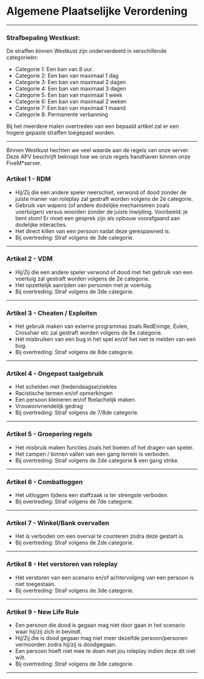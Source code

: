 # Algemene Plaatselijke Verordening

___

### Strafbepaling Westkust:
De straffen binnen Westkust zijn onderverdeeld in verschillende categorieën:

* Categorie 1:  Een ban van 8 uur.
* Categorie 2:  Een ban van maximaal 1 dag
* Categorie 3:  Een ban van maximaal 2 dagen
* Categorie 4:  Een ban van maximaal 3 dagen
* Categorie 5:  Een ban van maximaal 1 week
* Categorie 6:  Een ban van maximaal 2 weken
* Categorie 7:  Een ban van maximaal 1 maand
* Categorie 8:  Permanente verbanning

Bij het meerdere malen overtreden van een bepaald artikel zal er een hogere gepaste straffen toegepast worden.

___

Binnen Westkust hechten we veel waarde aan de regels van onze server. Deze APV beschrijft beknopt hoe we onze regels handhaven binnen onze FiveM*server.

### Artikel 1 - RDM

 * Hij/Zij die een andere speler neerschiet, verwond of dood zonder de juiste manier van roleplay zal gestraft worden volgens de 2e categorie.
 * Gebruik van wapens (of andere dodelijke mechanismen zoals voertuigen) versus woorden zonder de juiste inwijding. Voorbeeld: je bent stom! Er moet een gesprek zijn als opbouw voorafgaand aan dodelijke interacties.
 * Het direct killen van een persoon nadat deze gerespawned is.
 * Bij overtreding: Straf volgens de 3de categorie.

 ___

### Artikel 2 - VDM

 * Hij/Zij die een andere speler verwond of dood met het gebruik van een voertuig zal gestraft worden volgens de 2e categorie.
 * Het opzettelijk aanrijden van personen met je voertuig.
 * Bij overtreding: Straf volgens de 3de categorie.

 ___

### Artikel 3 - Cheaten / Exploiten

 * Het gebruik maken van externe programmas zoals RedEninge, Eulen, Crosshair etc zal gestraft worden volgens de 8e categorie.
 * Het misbruiken van een bug in het spel en/of het niet te melden van een bug.
 * Bij overtreding: Straf volgens de 8de categorie.

 ___

### Artikel 4 - Ongepast taalgebruik

 * Het schelden met (hedendaagse)ziektes
 * Racistische termen en/of opmerkingen
 * Een persoon kleineren en/of fbelachelijk maken.
 * Vrouwonvriendelijk gedrag
 * Bij overtreding: Straf volgens de 7/8de categorie.

 ___

### Artikel 5 - Groepering regels

 * Het misbruik maken functies zoals het boeien of het dragen van speler.
 * Het campen / binnen vallen van een gang terrein is verboden.
 * Bij overtreding: Straf volgens de 2de categorie & een gang strike.

 ___

### Artikel 6 - Combatloggen

 * Het uitloggen tijdens een staffzaak is ter strengste verboden.
 * Bij overtreding: Straf volgens de 7de categorie.

 ___

### Artikel 7 - Winkel/Bank overvallen

 * Het is verboden om een overval te counteren zodra deze gestart is.
 * Bij overtreding: Straf volgens de 2de categorie.

 ___

### Artikel 8 - Het verstoren van roleplay

 * Het verstoren van een scenario en/of achtervolging van een persoon is niet toegestaan.
 * Bij overtreding: Straf volgens de 3de categorie.

 ___

### Artikel 9 - New Life Rule

 * Een persoon die dood is gegaan mag niet door gaan in het scenario waar hij/zij zich in bevindt.
 * Hij/Zij die is dood gegaan mag niet meer dezelfde persoon/personen vermoorden zodra hij/zij is doodgegaan.
 * Een persoon hoeft niet mee te doen met jou roleplay indien deze dit niet wilt.
 * Bij overtreding: Straf volgens de 3de categorie.

 ___

